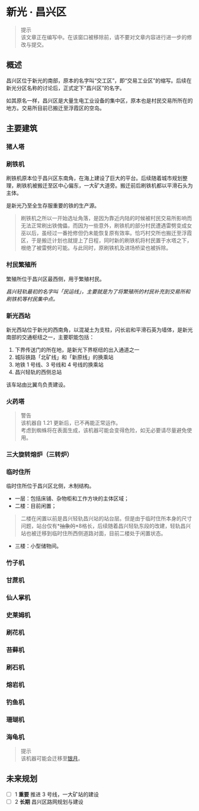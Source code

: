 # 新光 · 昌兴区

> 提示  
  该文章正在编写中。在该窗口被移除前，请不要对文章内容进行进一步的修改与提交。

## 概述

昌兴区位于新光的南部，原本的名字叫“交工区”，即“交易工业区”的缩写。后续在新光分区名称的讨论后，正式定下“昌兴区”的名字。

如其原名一样，昌兴区是大量生电工业设备的集中区，原本也是村民交易所所在的地方。交易所目前已搬迁至浮霞区的空岛。

## 主要建筑

### 猪人塔

### 刷铁机

刷铁机原本位于昌兴区东南角，在海上建设了巨大的平台。后续随着城市规划整理，刷铁机被搬迁至区中心偏东，一大矿大道旁。搬迁前后刷铁机都以平滑石头为主体。

是新光乃至全生存服重要的铁的生产源。

> 刷铁机之所以一开始选址角落，是因为靠近内陆的时候被村民交易所影响而无法正常刷出铁傀儡，而因为一些意外，刷铁机的部分村民遭遇雷劈变成女巫以后，虽经过一番抢修但仍未能恢复原有效率。恰巧村交所也搬迁至浮霞区，于是搬迁计划也就提上了日程，同时新的刷铁机将村民置于水塔之下，根绝了被雷劈的可能。与此同时，原刷铁机及进场桥梁也被拆除。

### 村民繁殖所

繁殖所位于昌兴区最西侧，用于繁殖村民。

*昌兴轻轨最初的名字叫「民运线」，主要就是为了将繁殖所的村民补充到交易所和刷铁机等村民集中点。*

### 新光西站

新光西站位于新光的西南角，以混凝土为支柱，闪长岩和平滑石英为墙体，是新光南部的交通枢纽之一，主要职能包括：

1. 下界传送门的所在地，是新光下界枢纽的出入通道之一
2. 城际铁路「北矿线」和「新原线」的换乘站
3. 地铁 1 号线、3 号线和 4 号线的换乘站
4. 昌兴轻轨的西侧总站

该车站由比翼鸟负责建设。

### 火药塔

> 警告  
  该机器自 1.21 更新后，已不再能正常运作。  
  考虑到蜘蛛将在表面生成，该机器可能会变得危险，如无必要请尽量避免使用。

### 三大旋转熔炉（三转炉）

### 临时住所

临时住所位于昌兴区北侧，木制结构。

- 一层：包括床铺、杂物柜和工作方块的主体区域；
- 二楼：目前闲置；
  
> 二楼在闲置以前是昌兴轻轨昌兴站的站台层。但是由于临时住所本身的尺寸问题，站台仅有*~~抽象的~~*8格长，后续随着昌兴轻轨东段的改建，轻轨昌兴站也被迁移到临时住所西侧道路对面，目前二楼处于闲置状态。

- 三楼：小型储物间。

### 竹子机

### 甘蔗机

### 仙人掌机

### 史莱姆机

### 刷花机

### 苔藓机

### 刷石机

### 熔岩机

### 钓鱼机

### 珊瑚机

### 海龟机

> 提示  
  该机器可能会迁移至[银月](../silvermoon/README.md)。

## 未来规划

- [ ] 1 **重要** 推进 3 号线，一大矿站的建设
- [ ] 2 **长期** 昌兴区路网规划与建设
